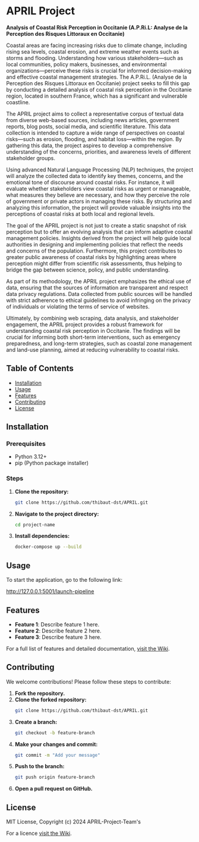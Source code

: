# APRIL Project

**Analysis of Coastal Risk Perception in Occitanie (A.P.Ri.L: Analyse de la Perception des Risques Littoraux en Occitanie)**

Coastal areas are facing increasing risks due to climate change, including rising sea levels, coastal erosion, and extreme weather events such as storms and flooding. Understanding how various stakeholders—such as local communities, policy makers, businesses, and environmental organizations—perceive these risks is crucial for informed decision-making and effective coastal management strategies. The A.P.Ri.L. (Analyse de la Perception des Risques Littoraux en Occitanie) project seeks to fill this gap by conducting a detailed analysis of coastal risk perception in the Occitanie region, located in southern France, which has a significant and vulnerable coastline.

The APRIL project aims to collect a representative corpus of textual data from diverse web-based sources, including news articles, government reports, blog posts, social media, and scientific literature. This data collection is intended to capture a wide range of perspectives on coastal risks—such as erosion, flooding, and habitat loss—within the region. By gathering this data, the project aspires to develop a comprehensive understanding of the concerns, priorities, and awareness levels of different stakeholder groups.

Using advanced Natural Language Processing (NLP) techniques, the project will analyze the collected data to identify key themes, concerns, and the emotional tone of discourse around coastal risks. For instance, it will evaluate whether stakeholders view coastal risks as urgent or manageable, what measures they believe are necessary, and how they perceive the role of government or private actors in managing these risks. By structuring and analyzing this information, the project will provide valuable insights into the perceptions of coastal risks at both local and regional levels.

The goal of the APRIL project is not just to create a static snapshot of risk perception but to offer an evolving analysis that can inform adaptive coastal management policies. Insights derived from the project will help guide local authorities in designing and implementing policies that reflect the needs and concerns of the population. Furthermore, this project contributes to greater public awareness of coastal risks by highlighting areas where perception might differ from scientific risk assessments, thus helping to bridge the gap between science, policy, and public understanding.

As part of its methodology, the APRIL project emphasizes the ethical use of data, ensuring that the sources of information are transparent and respect data privacy regulations. Data collected from public sources will be handled with strict adherence to ethical guidelines to avoid infringing on the privacy of individuals or violating the terms of service of websites.

Ultimately, by combining web scraping, data analysis, and stakeholder engagement, the APRIL project provides a robust framework for understanding coastal risk perception in Occitanie. The findings will be crucial for informing both short-term interventions, such as emergency preparedness, and long-term strategies, such as coastal zone management and land-use planning, aimed at reducing vulnerability to coastal risks.

## Table of Contents
- [Installation](#installation)
- [Usage](#usage)
- [Features](#features)
- [Contributing](#contributing)
- [License](#license)

## Installation

### Prerequisites
- Python 3.12+
- pip (Python package installer)

### Steps
1. **Clone the repository:**
   ```bash
   git clone https://github.com/thibaut-dst/APRIL.git
   ```
2. **Navigate to the project directory:**
   ```bash
   cd project-name
   ```
4. **Install dependencies:**
   ```bash
   docker-compose up --build
   ```
## Usage
To start the application, go to the following link:
   
   http://127.0.0.1:5001/launch-pipeline


## Features

- **Feature 1**: Describe feature 1 here.
- **Feature 2**: Describe feature 2 here.
- **Feature 3**: Describe feature 3 here.

For a full list of features and detailed documentation, [visit the Wiki](https://github.com/thibaut-dst/APRIL/wiki/Features).

## Contributing
We welcome contributions! Please follow these steps to contribute:

1. **Fork the repository.**
2. **Clone the forked repository:**
   ```bash
   git clone https://github.com/thibaut-dst/APRIL.git
   ```
3. **Create a branch:**
   ```bash
   git checkout -b feature-branch
   ```
4. **Make your changes and commit:**
   ```bash
   git commit -m "Add your message"
   ```
5. **Push to the branch:**
   ```bash
   git push origin feature-branch
   ```
6. **Open a pull request on GitHub.**

## License

MIT License, Copyright (c) 2024 APRIL-Project-Team's

For a licence [visit the Wiki](https://github.com/thibaut-dst/APRIL/wiki/License).

